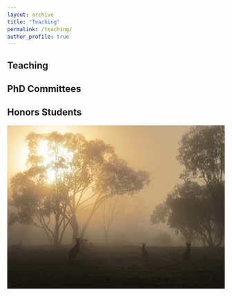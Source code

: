 ```yaml
---
layout: archive
title: "Teaching"
permalink: /teaching/
author_profile: true
---
```


## Teaching


## PhD Committees


## Honors Students

![Sunrise](../images/IMG_1478.jpg)
